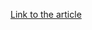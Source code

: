 [Link to the article](https://research.nccgroup.com/2020/06/02/in-depth-analysis-of-the-new-team9-malware-family/)

